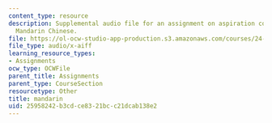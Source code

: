 ```yaml
---
content_type: resource
description: Supplemental audio file for an assignment on aspiration contrasts in
  Mandarin Chinese.
file: https://ol-ocw-studio-app-production.s3.amazonaws.com/courses/24-910-topics-in-linguistic-theory-laboratory-phonology-spring-2007/25958242b3cdce8321bcc21dcab138e2_mandarin.aiff
file_type: audio/x-aiff
learning_resource_types:
- Assignments
ocw_type: OCWFile
parent_title: Assignments
parent_type: CourseSection
resourcetype: Other
title: mandarin
uid: 25958242-b3cd-ce83-21bc-c21dcab138e2
---
```

